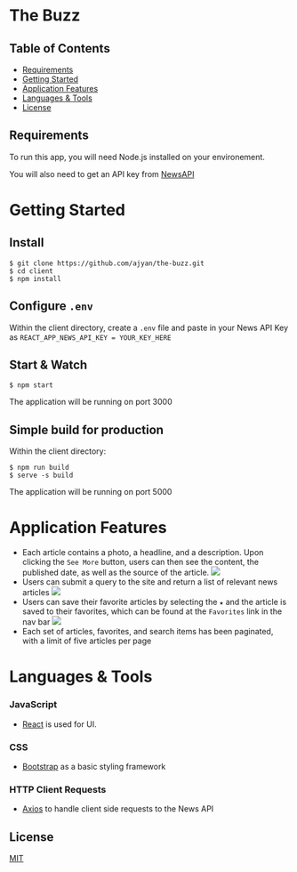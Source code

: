 # The Buzz

## Table of Contents

- [Requirements](#Requirements)
- [Getting Started](#Getting-Started)
- [Application Features](#application-features)
- [Languages & Tools](#languages-&-tools)
- [License](#license)


## Requirements

To run this app, you will need Node.js installed on your environement.

You will also need to get an API key from [NewsAPI](https://newsapi.org/)

# Getting Started

## Install

    $ git clone https://github.com/ajyan/the-buzz.git
    $ cd client
    $ npm install

## Configure `.env`

Within the client directory, create a `.env` file and paste in your News API Key as `REACT_APP_NEWS_API_KEY = YOUR_KEY_HERE`


## Start & Watch

    $ npm start

The application will be running on port 3000

## Simple build for production
Within the client directory:

    $ npm run build
    $ serve -s build

The application will be running on port 5000

# Application Features

- Each article contains a photo, a headline, and a description. Upon clicking the `See More` button, users can then see the content, the published date, as well as the source of the article.
![](./GIFs/ArticleListScroll.gif)
- Users can submit a query to the site and return a list of relevant news articles 
![](./GIFs/search.gif)
- Users can save their favorite articles by selecting the `★` and the article is saved to their favorites, which can be found at the `Favorites` link in the nav bar
![](./GIFs/favorites.gif)
- Each set of articles, favorites, and search items has been paginated, with a limit of five articles per page


# Languages & Tools

### JavaScript

- [React](http://facebook.github.io/react) is used for UI.

### CSS
- [Bootstrap](https://getbootstrap.com/docs/3.4/css/) as a basic styling framework

### HTTP Client Requests

- [Axios](https://www.npmjs.com/package/axios) to handle client side requests to the News API

## License

[MIT](https://choosealicense.com/licenses/mit/)
